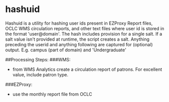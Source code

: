 # hashuid
Hashuid is a utility for hashing user ids present in EZProxy Report files, OCLC WMS circulation reports, and other text files where user id is stored in the format 'user@domain'.  The hash includes provision for a single salt.  If a salt value isn't provided at runtime, the script creates a salt.  Anything preceding the userid and anything following are captured for (optional) output. E.g. campus (part of domain) and 'Undergraduate' 

##Processing Steps:
###WMS:
* from WMS Analytics create a circulation report of patrons. For excellent value, include patron type.

###EZProxy:
* use the monthly report file from OCLC
